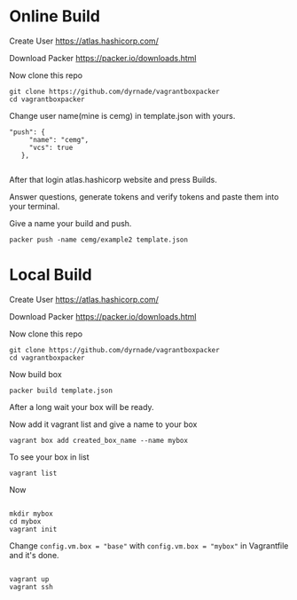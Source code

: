 Online Build
============

Create User
https://atlas.hashicorp.com/

Download Packer
https://packer.io/downloads.html

Now clone this repo

```
git clone https://github.com/dyrnade/vagrantboxpacker
cd vagrantboxpacker
```
Change user name(mine is cemg) in template.json with yours.
```
"push": {
     "name": "cemg",
     "vcs": true
   },


```
After that login atlas.hashicorp website and press Builds.

Answer questions, generate tokens and verify tokens and paste them into your terminal.

Give a name your build and push.

```
packer push -name cemg/example2 template.json

```


Local Build
===========

Create User
https://atlas.hashicorp.com/

Download Packer
https://packer.io/downloads.html

Now clone this repo

```
git clone https://github.com/dyrnade/vagrantboxpacker
cd vagrantboxpacker
```

Now build box

```
packer build template.json

```

After a long wait your box will be ready.

Now add it vagrant list and give a name to your box

```
vagrant box add created_box_name --name mybox

```

To see your box in list

```
vagrant list

```

Now

```

mkdir mybox
cd mybox
vagrant init
```

Change ```config.vm.box = "base"``` with ```config.vm.box = "mybox"``` in Vagrantfile and it's done.

```

vagrant up
vagrant ssh

```
